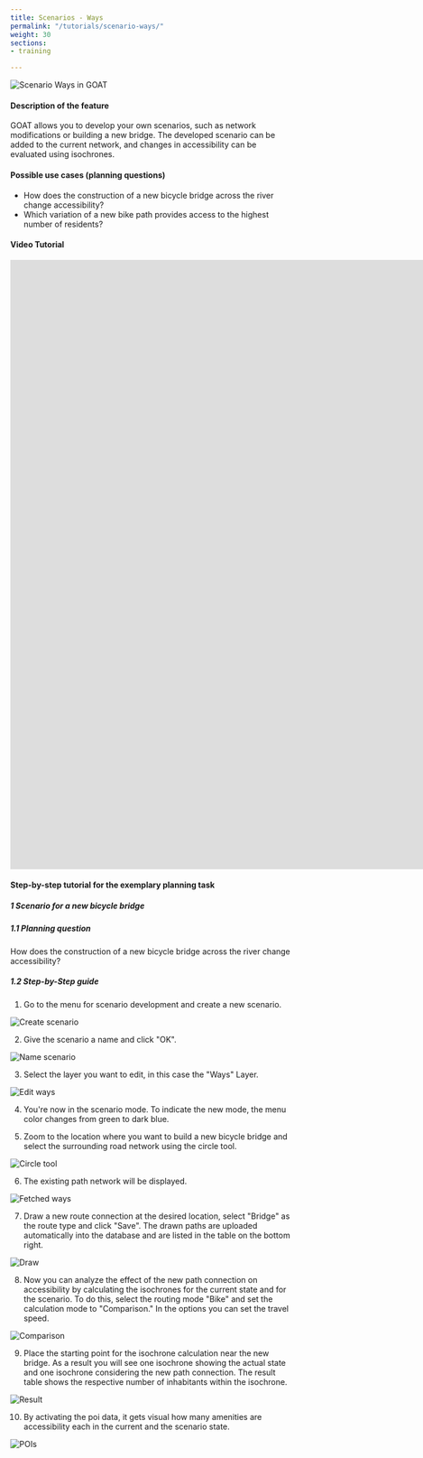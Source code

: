 ```yaml
---
title: Scenarios - Ways
permalink: "/tutorials/scenario-ways/"
weight: 30
sections:
- training

---
```

![Scenario Ways in GOAT](/images/tutorials/Tutorial_banners/scenario_ways_banner.webp "Scenario Ways in GOAT")

#### Description of the feature

GOAT allows you to develop your own scenarios, such as network modifications or building a new bridge. The developed scenario can be added to the current network, and changes in accessibility can be evaluated using isochrones.

#### Possible use cases (planning questions)

* How does the construction of a new bicycle bridge across the river change accessibility?
* Which variation of a new bike path provides access to the highest number of residents?

#### Video Tutorial

<iframe class="embed-responsive-item" src="https://player.vimeo.com/video/754212535" frameborder="0" webkitallowfullscreen mozallowfullscreen allowfullscreen data-uk-responsive width="1920" height="1080"></iframe>

#### Step-by-step tutorial for the exemplary planning task

##### 1 Scenario for a new bicycle bridge

##### 1.1 Planning question

How does the construction of a new bicycle bridge across the river change accessibility?

##### 1.2 Step-by-Step guide

1. Go to the menu for scenario development and create a new scenario.

<img src="/images/tutorials/Scenario_POIs/create_scenario_en.webp"  alt="Create scenario" style="max-height:300px;"/>

2. Give the scenario a name and click "OK".

<img src="/images/tutorials/Scenario_building/name_scenario_en.webp"  alt="Name scenario" style="max-height:200px;"/>

3. Select the layer you want to edit, in this case the "Ways" Layer.

<img src="/images/tutorials/Scenario_building/scenario_ways_en.webp"  alt="Edit ways" style="max-height:250px;"/>

4. You're now in the scenario mode. To indicate the new mode, the menu color changes from green to dark blue.
   
5. Zoom to the location where you want to build a new bicycle bridge and select the surrounding road network using the circle tool.

<img src="/images/tutorials/Scenario_building/Scenarios_ways_1.2.5_eng.webp"  alt="Circle tool"/>

6. The existing path network will be displayed.

<img src="/images/tutorials/Scenario_building/scenario_ways_7_eng.webp"  alt="Fetched ways"/>

7. Draw a new route connection at the desired location, select "Bridge" as the route type and click "Save". The drawn paths are uploaded automatically into the database and are listed in the table on the bottom right. 

<img src="/images/tutorials/Scenario_building/Scenarios_ways_1.2.6_eng.webp"  alt="Draw"/>

8. Now you can analyze the effect of the new path connection on accessibility by calculating the isochrones for the current state and for the scenario. To do this, select the routing mode "Bike" and set the calculation mode to "Comparison." In the options you can set the travel speed.

<img src="/images/tutorials/Scenario_building/Scenarios_ways_1.2.7_eng.webp"  alt="Comparison" style="max-height:400px;"/>

9. Place the starting point for the isochrone calculation near the new bridge. As a result you will see one isochrone showing the actual state and one isochrone considering the new path connection. The result table shows the respective number of inhabitants within the isochrone.

<img src="/images/tutorials/Scenario_building/Scenarios_ways_1.2.8_eng.webp"  alt="Result" />

10. By activating the poi data, it gets visual how many amenities are accessibility each in the current and the scenario state. 

<img src="/images/tutorials/Scenario_building/Scenario_ways_result_poi_eng.webp"  alt="POIs" />
